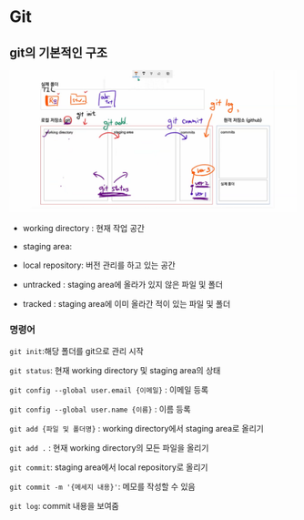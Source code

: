 # Git

## git의 기본적인 구조

![git image](git.assets/git.png)

- working directory : 현재 작업 공간

- staging area: 

- local repository: 버전 관리를 하고 있는 공간



- untracked : staging area에 올라가 있지 않은 파일 및 폴더

- tracked : staging area에 이미 올라간 적이 있는 파일 및 폴더



### 명령어

`git init`:해당 폴더를 git으로 관리 시작 

`git status`: 현재 working directory 및 staging area의 상태

`git config --global user.email {이메일}` : 이메일 등록

`git config --global user.name {이름}` : 이름 등록

`git add {파일 및 폴더명}` : working directory에서 staging area로 올리기

`git add .` : 현재 working directory의 모든 파일을 올리기

`git commit`: staging area에서 local repository로 올리기

`git commit -m '{메세지 내용}'`: 메모를 작성할 수 있음

`git log`: commit 내용을 보여줌

